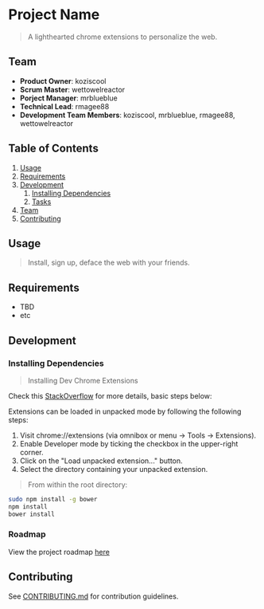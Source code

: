 # Project Name

> A lighthearted chrome extensions to personalize the web.

## Team

  - __Product Owner__: koziscool
  - __Scrum Master__: wettowelreactor
  - __Porject Manager__: mrblueblue
  - __Technical Lead__: rmagee88
  - __Development Team Members__: koziscool, mrblueblue, rmagee88, wettowelreactor

## Table of Contents

1. [Usage](#Usage)
1. [Requirements](#requirements)
1. [Development](#development)
    1. [Installing Dependencies](#installing-dependencies)
    1. [Tasks](#tasks)
1. [Team](#team)
1. [Contributing](#contributing)

## Usage

> Install, sign up, deface the web with your friends.

## Requirements

- TBD
- etc

## Development

### Installing Dependencies

> Installing Dev Chrome Extensions

Check this [StackOverflow](http://stackoverflow.com/questions/24577024/install-chrome-extension-not-in-the-store) for more details, basic steps below:

Extensions can be loaded in unpacked mode by following the following steps:

1. Visit chrome://extensions (via omnibox or menu -> Tools -> Extensions).
2. Enable Developer mode by ticking the checkbox in the upper-right corner.
3. Click on the "Load unpacked extension..." button.
4. Select the directory containing your unpacked extension.

> From within the root directory:

```sh
sudo npm install -g bower
npm install
bower install
```

### Roadmap

View the project roadmap [here](LINK_TO_PROJECT_ISSUES)


## Contributing

See [CONTRIBUTING.md](CONTRIBUTING.md) for contribution guidelines.

